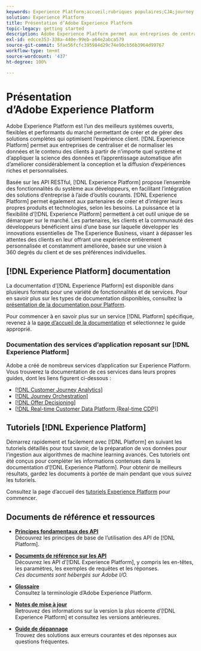 ```yaml
---
keywords: Experience Platform;accueil;rubriques populaires;CJA;journey analytics;customer journey analytics;orchestration des campagnes;orchestration;parcours client;parcours;journey orchestration;fonctionnalité;région
solution: Experience Platform
title: Présentation d’Adobe Experience Platform
topic-legacy: getting started
description: Adobe Experience Platform permet aux entreprises de centraliser et de normaliser les données clients avant dʼappliquer la science des données et le machine learning afin dʼaméliorer considérablement la conception et la diffusion dʼexpériences riches et personnalisées.
exl-id: edcce353-338a-440e-99eb-a64e2abca579
source-git-commit: 5fae56fcfc395984d29c74e90cb56b3964d99767
workflow-type: tm+mt
source-wordcount: '437'
ht-degree: 100%

---
```


# Présentation d’Adobe Experience Platform

Adobe Experience Platform est l’un des meilleurs systèmes ouverts, flexibles et performants du marché permettant de créer et de gérer des solutions complètes qui optimisent l’expérience client. [!DNL Experience Platform] permet aux entreprises de centraliser et de normaliser les données et le contenu des clients à partir de n’importe quel système et d’appliquer la science des données et l’apprentissage automatique afin d’améliorer considérablement la conception et la diffusion d’expériences riches et personnalisées.

Basée sur les API RESTful, [!DNL Experience Platform] propose lʼensemble des fonctionnalités du système aux développeurs, en facilitant lʼintégration des solutions dʼentreprise à lʼaide dʼoutils courants. [!DNL Experience Platform] permet également aux partenaires de créer et d’intégrer leurs propres produits et technologies, selon les besoins. La puissance et la flexibilité dʼ[!DNL Experience Platform] permettent à cet outil unique de se démarquer sur le marché. Les partenaires, les clients et la communauté des développeurs bénéficient ainsi d’une base sur laquelle développer les innovations essentielles de The Experience Business, visant à dépasser les attentes des clients en leur offrant une expérience entièrement personnalisée et constamment améliorée, basée sur une vision à 360 degrés du client et de ses préférences individuelles.

## [!DNL Experience Platform] documentation

La documentation dʼ[!DNL Experience Platform] est disponible dans plusieurs formats pour une variété de fonctionnalités et de services. Pour en savoir plus sur les types de documentation disponibles, consultez la [présentation de la documentation pour Platform](documentation/overview.md).

Pour commencer à en savoir plus sur un service [!DNL Platform] spécifique, revenez à la [page dʼaccueil de la documentation](https://experienceleague.adobe.com/docs/experience-platform.html?lang=fr) et sélectionnez le guide approprié.

### Documentation des services dʼapplication reposant sur [!DNL Experience Platform]

Adobe a créé de nombreux services dʼapplication sur Experience Platform. Vous trouverez la documentation de ces services dans leurs propres guides, dont les liens figurent ci-dessous :

* [[!DNL Customer Journey Analytics]](https://experienceleague.adobe.com/docs/customer-journey-analytics.html?lang=fr)
* [[!DNL Journey Orchestration]](https://experienceleague.adobe.com/docs/journey-orchestration.html?lang=fr)
* [[!DNL Offer Decisioning]](https://experienceleague.adobe.com/docs/offer-decisioning.html?lang=fr)
* [[!DNL Real-time Customer Data Platform (Real-time CDP)]](../rtcdp/overview.md)

## Tutoriels [!DNL Experience Platform]

Démarrez rapidement et facilement avec [!DNL Platform] en suivant les tutoriels détaillés pour tout savoir, de la préparation de vos données pour lʼingestion aux algorithmes de machine learning avancés. Ces tutoriels ont été conçus pour compléter les informations contenues dans la documentation dʼ[!DNL Experience Platform]. Pour obtenir de meilleurs résultats, gardez les documents à portée de main pendant que vous suivez les tutoriels.

Consultez la page dʼaccueil des [tutoriels Experience Platform](https://experienceleague.adobe.com/docs/platform-learn/tutorials/overview.html?lang=fr) pour commencer.

## Documents de référence et ressources

* [**Principes fondamentaux des API**](api-fundamentals.md)\
   Découvrez les principes de base de lʼutilisation des API de [!DNL Platform].

* [**Documents de référence sur les API**](https://www.adobe.com/go/platform-api-reference-en)\
   Découvrez les API dʼ[!DNL Experience Platform], y compris les en-têtes, les paramètres, les exemples de requêtes et les réponses.<br/>*Ces documents sont hébergés sur Adobe I/O.*

* [**Glossaire**](glossary.md)\
   Consultez la terminologie dʼAdobe Experience Platform.

* [**Notes de mise à jour**](https://www.adobe.com/go/platform-release-notes.en)\
   Retrouvez des informations sur la version la plus récente dʼ[!DNL Experience Platform] et consultez les versions antérieures.

* [**Guide de dépannage**](troubleshooting.md)\
   Trouvez des solutions aux erreurs courantes et des réponses aux questions fréquentes.
